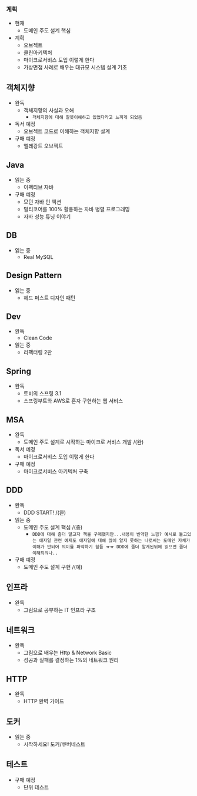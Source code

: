 ### 계획
- 현재
    - 도메인 주도 설계 핵심
- 계획
    - 오브젝트
    - 클린아키텍처
    - 마이크로서비스 도입 이렇게 한다
    - 가상면접 사례로 배우는 대규모 시스템 설계 기초

## 객체지향
- 완독
    - 객체지향의 사실과 오해
        - `객체지향에 대해 잘못이해하고 있었다라고 느끼게 되었음`
- 독서 예정
    - 오브젝트 코드로 이해하는 객체지향 설계
- 구매 예정
    - 엘레강트 오브젝트
## Java
- 읽는 중
    - 이펙티브 자바
- 구매 예정
    - 모던 자바 인 액션
    - 멀티코어를 100% 활용하는 자바 병렬 프로그래밍
    - 자바 성능 튜닝 이야기
## DB
- 읽는 중
    - Real MySQL
## Design Pattern
- 읽는 중
    - 헤드 퍼스트 디자인 패턴
## Dev
- 완독
    - Clean Code
- 읽는 중
    - 리팩터링 2판
## Spring
- 완독
    - 토비의 스프링 3.1
    - 스프링부트와 AWS로 혼자 구현하는 웹 서비스
## MSA
- 완독
    - 도메인 주도 설계로 시작하는 마이크로 서비스 개발 /(완)
- 독서 예정
    - 마이크로서비스 도입 이렇게 한다
- 구매 예정
    - 마이크로서비스 아키텍처 구축
## DDD
- 완독
    - DDD START! /(완)
- 읽는 중
    - 도메인 주도 설계 핵심 /(중)
        - `DDD에 대해 좀더 알고자 책을 구매했지만...내용이 빈약한 느낌? 예시로 들고있는 애자일 관련 예제도 애자일에 대해 많이 알지 못하는 나로써는 도메인 자체가 이해가 안되어 의미를 파악하기 힘듬 ㅠㅠ DDD에 좀더 알게된뒤에 읽으면 좀더 이해되려나..`
- 구매 예정
    - 도메인 주도 설계 구현 /(예)
## 인프라
- 완독
    - 그림으로 공부하는 IT 인프라 구조
## 네트워크
- 완독
    - 그림으로 배우는 Http & Network Basic
    - 성공과 실패를 결정하는 1%의 네트워크 원리
## HTTP
- 완독
    - HTTP 완벽 가이드
## 도커
- 읽는 중
    - 시작하세요! 도커/쿠버네스트
## 테스트
- 구매 예정
    - 단위 테스트